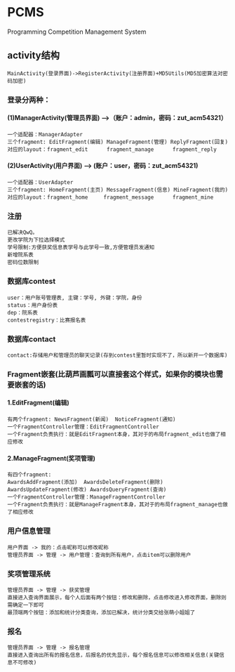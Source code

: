 # PCMS
Programming Competition Management System

## activity结构<br>
    MainActivity(登录界面)->RegisterActivity(注册界面)+MD5Utils(MD5加密算法对密码加密)

### 登录分两种：<br>

#### (1)ManagerActivity(管理员界面) -->（账户：admin，密码：zut_acm54321）<br>
    一个适配器：ManagerAdapter
    三个fragment: EditFragment(编辑) ManageFragment(管理) ReplyFragment(回复)
    对应的layout：fragment_edit      fragment_manage      fragment_reply

#### (2)UserActivity(用户界面)   --> (账户：user，密码：zut_acm54321)<br>
    一个适配器：UserAdapter
    三个fragment: HomeFragment(主页) MessageFragment(信息) MineFragment(我的)
    对应的layout：fragment_home     fragment_message      fragment_mine

### 注册
    已解决QwQ。
    更改学院为下拉选择模式
    学号限制:方便获奖信息表学号与此学号一致,方便管理员发通知
    新增院系表
    密码位数限制
### 数据库contest
    user：用户账号管理表, 主键：学号, 外键：学院，身份
    status：用户身份表
    dep：院系表
    contestregistry：比赛报名表
### 数据库contact
    contact:存储用户和管理员的聊天记录(存到contest里暂时实现不了，所以新开一个数据库)
### Fragment嵌套(比葫芦画瓢可以直接套这个样式，如果你的模块也需要嵌套的话)<br>
#### 1.EditFragment(编辑) <br>
    有两个fragment: NewsFragment(新闻)  NoticeFragment(通知)
    一个FragmentController管理：EditFragmentController
    一个Fragment负责执行：就是EditFragment本身，其对于的布局fragment_edit也做了相应修改

#### 2.ManageFragment(奖项管理)<br>
    有四个fragment:
    AwardsAddFragment(添加)  AwardsDeleteFragment(删除)
    AwardsUpdateFragment(修改) AwardsQueryFragment(查询)
    一个FragmentController管理：ManageFragmentController
    一个Fragment负责执行：就是ManageFragment本身，其对于的布局fragment_manage也做了相应修改

### 用户信息管理
    用户界面 -> 我的：点击昵称可以修改昵称
    管理员界面 -> 管理 -> 用户管理：查询到所有用户，点击item可以删除用户

### 奖项管理系统
    管理员界面 -> 管理 -> 获奖管理
    直接进入查询界面展示，每个人后面有两个按钮：修改和删除，点击修改进入修改界面，删除则需确定一下即可
    最顶端两个按钮：添加和统计分类查询，添加已解决，统计分类交给张萌小姐姐了
    
### 报名
    管理员界面 -> 管理 -> 报名管理
    直接进入查询出所有的报名信息，后报名的优先显示，每个报名信息可以修改相关信息(关键信息不可修改)
    
 
